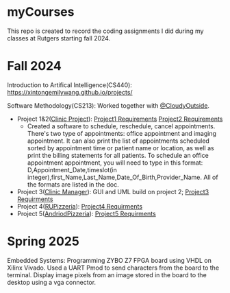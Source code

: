 # myCourses #
This repo is created to record the coding assignments I did during my classes at Rutgers starting fall 2024.

# Fall 2024 #
Introduction to Artifical Intelligence(CS440): https://xintongemilywang.github.io/projects/


Software Methodology(CS213): Worked together with [@CloudyOutside](https://www.github.com/CloudyOutside). 
* Project 1&2([Clinic Project](https://github.com/scarletrat/ClinicProject)): [Project1 Requirements](https://drive.google.com/file/d/1apouvBZ2b1mvGOR6oiEHSbFa8uEmHEQ2/view)   [Project2 Requirements](https://drive.google.com/file/d/1yq51HquCGO0N1EgVQxIo-WrDjT6EQU0z/view) 
   * Created a software to schedule, reschedule, cancel appointments. There's two type of appointments: office appointment and imaging appointment. It can also print the list of appointments scheduled sorted by appointment time or patient name or location, as well as print the billing statements for all patients. To schedule an office appointment appointment, you will need to type in this format: D,Appointment_Date,timeslot(in integer),first_Name,Last_Name,Date_Of_Birth,Provider_Name. All of the formats are listed in the doc.
* Project 3([Clinic Manager](https://github.com/scarletrat/ClinicManager)): GUI and UML build on project 2; [Project3 Requirments](https://drive.google.com/file/d/1LYbzVvS2vZXH1pSRUDKcPiTBqAqItf6A/view)  
* Project 4([RUPizzeria](https://github.com/scarletrat/RUPizzeria)): [Project4 Requirments](https://drive.google.com/file/d/1Tadd5JhRK4brmBOf1xg_CS1T53sB9Ozl/view)
* Project 5([AndriodPizzeria](https://github.com/scarletrat/AndriodPizzeria)): [Project5 Requirments](https://drive.google.com/file/d/1xOXyxOflTfWufr9mjuyCn4LOvBAgo8qD/view) 

# Spring 2025
Embedded Systems: Programming ZYBO Z7 FPGA board using VHDL on Xilinx Vivado. Used a UART Pmod to send characters from the board to the terminal. Display image pixels from an image stored in the board to the desktop using a vga connector.

